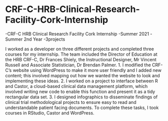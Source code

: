 # CRF-C-HRB-Clinical-Research-Facility-Cork-Internship
-CRF-C HRB Clinical Research Facility Cork Internship -Summer 2021 -Summer 2nd Year -3projects


I worked as a developer on three different projects and completed three courses for my internship. The team included the Director of Education at the HRB CRF-C, Dr Frances Shiely, the Instructional Designer, Mr Vincent Russell and Associate Statistician, Dr Brendan Palmer. 1. I modified the CRF-C’s website using WordPress to make it more user friendly and I added new content; this involved mapping out how we wanted the website to look and implementing these ideas. 2. I worked on a project to interface between R and Castor, a cloud-based clinical data management platform, which involved writing new code to enable this function and present it as a tidy rectangular data set. 3. I designed infographics to disseminate findings of clinical trial methodological projects to ensure easy to read and understandable patient facing documents. To complete these tasks, I took courses in RStudio, Castor and WordPress.

